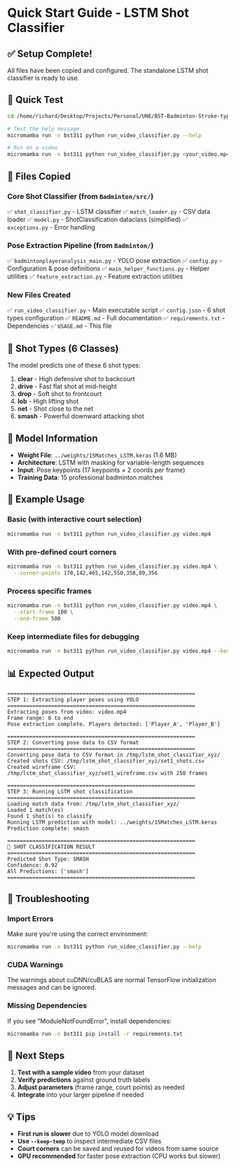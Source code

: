 # Quick Start Guide - LSTM Shot Classifier

## ✅ Setup Complete!

All files have been copied and configured. The standalone LSTM shot classifier is ready to use.

## 🚀 Quick Test

```bash
cd /home/richard/Desktop/Projects/Personal/UNE/BST-Badminton-Stroke-type-Transformer/badminton-stroke-classifier/visualisation/lstm

# Test the help message
micromamba run -n bst311 python run_video_classifier.py --help

# Run on a video
micromamba run -n bst311 python run_video_classifier.py <your_video.mp4>
```

## 📁 Files Copied

### Core Shot Classifier (from `Badminton/src/`)
✅ `shot_classifier.py` - LSTM classifier
✅ `match_loader.py` - CSV data loader
✅ `model.py` - ShotClassification dataclass (simplified)
✅ `exceptions.py` - Error handling

### Pose Extraction Pipeline (from `Badminton/`)
✅ `badmintonplayeranalysis_main.py` - YOLO pose extraction
✅ `config.py` - Configuration & pose definitions
✅ `main_helper_functions.py` - Helper utilities
✅ `feature_extraction.py` - Feature extraction utilities

### New Files Created
✅ `run_video_classifier.py` - Main executable script
✅ `config.json` - 6 shot types configuration
✅ `README.md` - Full documentation
✅ `requirements.txt` - Dependencies
✅ `USAGE.md` - This file

## 🎯 Shot Types (6 Classes)

The model predicts one of these 6 shot types:
1. **clear** - High defensive shot to backcourt
2. **drive** - Fast flat shot at mid-height
3. **drop** - Soft shot to frontcourt
4. **lob** - High lifting shot
5. **net** - Shot close to the net
6. **smash** - Powerful downward attacking shot

## 🔧 Model Information

- **Weight File**: `../weights/15Matches_LSTM.keras` (1.6 MB)
- **Architecture**: LSTM with masking for variable-length sequences
- **Input**: Pose keypoints (17 keypoints × 2 coords per frame)
- **Training Data**: 15 professional badminton matches

## 📖 Example Usage

### Basic (with interactive court selection)
```bash
micromamba run -n bst311 python run_video_classifier.py video.mp4
```

### With pre-defined court corners
```bash
micromamba run -n bst311 python run_video_classifier.py video.mp4 \
  --corner-points 170,142,465,142,550,358,89,356
```

### Process specific frames
```bash
micromamba run -n bst311 python run_video_classifier.py video.mp4 \
  --start-frame 100 \
  --end-frame 500
```

### Keep intermediate files for debugging
```bash
micromamba run -n bst311 python run_video_classifier.py video.mp4 --keep-temp
```

## 📊 Expected Output

```
============================================================
STEP 1: Extracting player poses using YOLO
============================================================
Extracting poses from video: video.mp4
Frame range: 0 to end
Pose extraction complete. Players detected: ['Player_A', 'Player_B']

============================================================
STEP 2: Converting pose data to CSV format
============================================================
Converting pose data to CSV format in /tmp/lstm_shot_classifier_xyz/
Created shots CSV: /tmp/lstm_shot_classifier_xyz/set1_shots.csv
Created wireframe CSV: /tmp/lstm_shot_classifier_xyz/set1_wireframe.csv with 250 frames

============================================================
STEP 3: Running LSTM shot classification
============================================================
Loading match data from: /tmp/lstm_shot_classifier_xyz/
Loaded 1 match(es)
Found 1 shot(s) to classify
Running LSTM prediction with model: ../weights/15Matches_LSTM.keras
Prediction complete: smash

============================================================
🏸 SHOT CLASSIFICATION RESULT
============================================================
Predicted Shot Type: SMASH
Confidence: 0.92
All Predictions: ['smash']
============================================================
```

## 🐛 Troubleshooting

### Import Errors
Make sure you're using the correct environment:
```bash
micromamba run -n bst311 python run_video_classifier.py --help
```

### CUDA Warnings
The warnings about cuDNN/cuBLAS are normal TensorFlow initialization messages and can be ignored.

### Missing Dependencies
If you see "ModuleNotFoundError", install dependencies:
```bash
micromamba run -n bst311 pip install -r requirements.txt
```

## 📝 Next Steps

1. **Test with a sample video** from your dataset
2. **Verify predictions** against ground truth labels
3. **Adjust parameters** (frame range, court points) as needed
4. **Integrate** into your larger pipeline if needed

## 💡 Tips

- **First run is slower** due to YOLO model download
- **Use `--keep-temp`** to inspect intermediate CSV files
- **Court corners** can be saved and reused for videos from same source
- **GPU recommended** for faster pose extraction (CPU works but slower)
